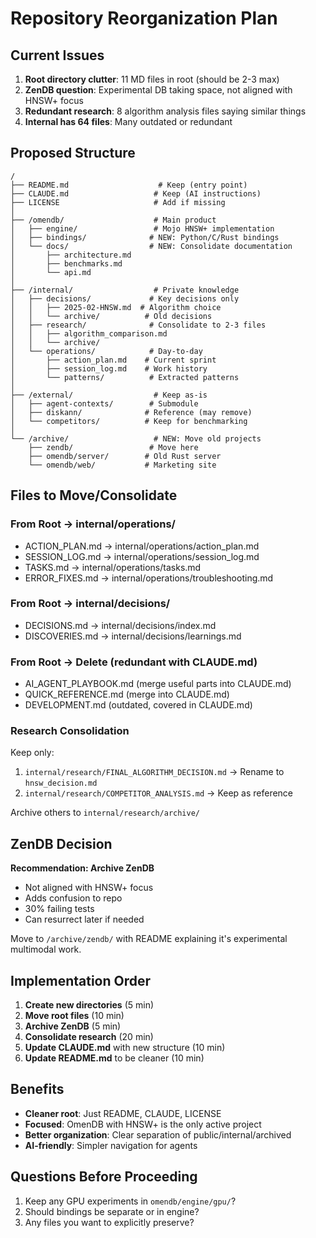 # Repository Reorganization Plan

## Current Issues
1. **Root directory clutter**: 11 MD files in root (should be 2-3 max)
2. **ZenDB question**: Experimental DB taking space, not aligned with HNSW+ focus
3. **Redundant research**: 8 algorithm analysis files saying similar things
4. **Internal has 64 files**: Many outdated or redundant

## Proposed Structure

```
/
├── README.md                    # Keep (entry point)
├── CLAUDE.md                   # Keep (AI instructions)
├── LICENSE                     # Add if missing
│
├── /omendb/                    # Main product
│   ├── engine/                 # Mojo HNSW+ implementation
│   ├── bindings/              # NEW: Python/C/Rust bindings
│   └── docs/                  # NEW: Consolidate documentation
│       ├── architecture.md
│       ├── benchmarks.md
│       └── api.md
│
├── /internal/                  # Private knowledge
│   ├── decisions/             # Key decisions only
│   │   ├── 2025-02-HNSW.md  # Algorithm choice
│   │   └── archive/          # Old decisions
│   ├── research/              # Consolidate to 2-3 files
│   │   ├── algorithm_comparison.md
│   │   └── archive/
│   └── operations/            # Day-to-day
│       ├── action_plan.md    # Current sprint
│       ├── session_log.md    # Work history
│       └── patterns/          # Extracted patterns
│
├── /external/                  # Keep as-is
│   ├── agent-contexts/        # Submodule
│   ├── diskann/              # Reference (may remove)
│   └── competitors/          # Keep for benchmarking
│
└── /archive/                   # NEW: Move old projects
    ├── zendb/                 # Move here
    ├── omendb/server/        # Old Rust server
    └── omendb/web/           # Marketing site
```

## Files to Move/Consolidate

### From Root → internal/operations/
- ACTION_PLAN.md → internal/operations/action_plan.md
- SESSION_LOG.md → internal/operations/session_log.md
- TASKS.md → internal/operations/tasks.md
- ERROR_FIXES.md → internal/operations/troubleshooting.md

### From Root → internal/decisions/
- DECISIONS.md → internal/decisions/index.md
- DISCOVERIES.md → internal/decisions/learnings.md

### From Root → Delete (redundant with CLAUDE.md)
- AI_AGENT_PLAYBOOK.md (merge useful parts into CLAUDE.md)
- QUICK_REFERENCE.md (merge into CLAUDE.md)
- DEVELOPMENT.md (outdated, covered in CLAUDE.md)

### Research Consolidation
Keep only:
1. `internal/research/FINAL_ALGORITHM_DECISION.md` → Rename to `hnsw_decision.md`
2. `internal/research/COMPETITOR_ANALYSIS.md` → Keep as reference

Archive others to `internal/research/archive/`

## ZenDB Decision

**Recommendation: Archive ZenDB**
- Not aligned with HNSW+ focus
- Adds confusion to repo
- 30% failing tests
- Can resurrect later if needed

Move to `/archive/zendb/` with README explaining it's experimental multimodal work.

## Implementation Order

1. **Create new directories** (5 min)
2. **Move root files** (10 min)
3. **Archive ZenDB** (5 min)
4. **Consolidate research** (20 min)
5. **Update CLAUDE.md** with new structure (10 min)
6. **Update README.md** to be cleaner (10 min)

## Benefits

- **Cleaner root**: Just README, CLAUDE, LICENSE
- **Focused**: OmenDB with HNSW+ is the only active project
- **Better organization**: Clear separation of public/internal/archived
- **AI-friendly**: Simpler navigation for agents

## Questions Before Proceeding

1. Keep any GPU experiments in `omendb/engine/gpu/`?
2. Should bindings be separate or in engine?
3. Any files you want to explicitly preserve?
